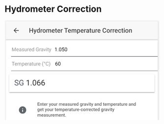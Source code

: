 # Hydrometer Correction

![Calculate corrected SG based on hydrometer reading and given temperature](../.gitbook/assets/image%20%2820%29.png)

